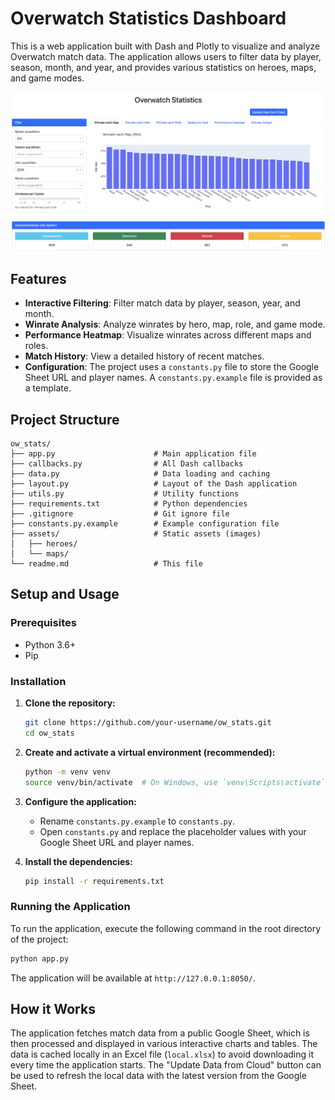 # Overwatch Statistics Dashboard

This is a web application built with Dash and Plotly to visualize and analyze Overwatch match data. The application allows users to filter data by player, season, month, and year, and provides various statistics on heroes, maps, and game modes.

[![Dashboard Screenshot](dashboard_screen.png)](https://github.com/user-attachments/assets/ddcec897-25b5-4be9-b893-5dd56ed62e9e)

## Features

- **Interactive Filtering**: Filter match data by player, season, year, and month.
- **Winrate Analysis**: Analyze winrates by hero, map, role, and game mode.
- **Performance Heatmap**: Visualize winrates across different maps and roles.
- **Match History**: View a detailed history of recent matches.
- **Configuration**: The project uses a `constants.py` file to store the Google Sheet URL and player names. A `constants.py.example` file is provided as a template.

## Project Structure

```
ow_stats/
├── app.py                      # Main application file
├── callbacks.py                # All Dash callbacks
├── data.py                     # Data loading and caching
├── layout.py                   # Layout of the Dash application
├── utils.py                    # Utility functions
├── requirements.txt            # Python dependencies
├── .gitignore                  # Git ignore file
├── constants.py.example        # Example configuration file
├── assets/                     # Static assets (images)
│   ├── heroes/
│   └── maps/
└── readme.md                   # This file
```

## Setup and Usage

### Prerequisites

- Python 3.6+
- Pip

### Installation

1.  **Clone the repository:**
    ```bash
    git clone https://github.com/your-username/ow_stats.git
    cd ow_stats
    ```

2.  **Create and activate a virtual environment (recommended):**
    ```bash
    python -m venv venv
    source venv/bin/activate  # On Windows, use `venv\Scripts\activate`
    ```

3.  **Configure the application:**
    - Rename `constants.py.example` to `constants.py`.
    - Open `constants.py` and replace the placeholder values with your Google Sheet URL and player names.

4.  **Install the dependencies:**
    ```bash
    pip install -r requirements.txt
    ```

### Running the Application

To run the application, execute the following command in the root directory of the project:

```bash
python app.py
```

The application will be available at `http://127.0.0.1:8050/`.

## How it Works

The application fetches match data from a public Google Sheet, which is then processed and displayed in various interactive charts and tables. The data is cached locally in an Excel file (`local.xlsx`) to avoid downloading it every time the application starts. The "Update Data from Cloud" button can be used to refresh the local data with the latest version from the Google Sheet.
